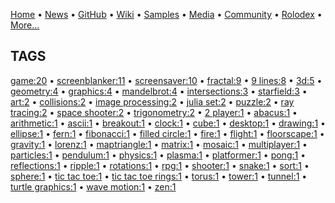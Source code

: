 [Home](https://qb64.com) • [News](../news.md) • [GitHub](../github.md) • [Wiki](../wiki.md) • [Samples](../samples.md) • [Media](../media.md) • [Community](../community.md) • [Rolodex](../rolodex.md) • [More...](../more.md)

## TAGS

[game:20](game.md) • [screenblanker:11](screenblanker.md) • [screensaver:10](screensaver.md) • [fractal:9](fractal.md) • [9 lines:8](9-lines.md) • [3d:5](3d.md) • [geometry:4](geometry.md) • [graphics:4](graphics.md) • [mandelbrot:4](mandelbrot.md) • [intersections:3](intersections.md) • [starfield:3](starfield.md) • [art:2](art.md) • [collisions:2](collisions.md) • [image processing:2](image-processing.md) • [julia set:2](julia-set.md) • [puzzle:2](puzzle.md) • [ray tracing:2](ray-tracing.md) • [space shooter:2](space-shooter.md) • [trigonometry:2](trigonometry.md) • [2 player:1](2-player.md) • [abacus:1](abacus.md) • [arithmetic:1](arithmetic.md) • [ascii:1](ascii.md) • [breakout:1](breakout.md) • [clock:1](clock.md) • [cube:1](cube.md) • [desktop:1](desktop.md) • [drawing:1](drawing.md) • [ellipse:1](ellipse.md) • [fern:1](fern.md) • [fibonacci:1](fibonacci.md) • [filled circle:1](filled-circle.md) • [fire:1](fire.md) • [flight:1](flight.md) • [floorscape:1](floorscape.md) • [gravity:1](gravity.md) • [lorenz:1](lorenz.md) • [maptriangle:1](maptriangle.md) • [matrix:1](matrix.md) • [mosaic:1](mosaic.md) • [multiplayer:1](multiplayer.md) • [particles:1](particles.md) • [pendulum:1](pendulum.md) • [physics:1](physics.md) • [plasma:1](plasma.md) • [platformer:1](platformer.md) • [pong:1](pong.md) • [reflections:1](reflections.md) • [ripple:1](ripple.md) • [rotations:1](rotations.md) • [rpg:1](rpg.md) • [shooter:1](shooter.md) • [snake:1](snake.md) • [sort:1](sort.md) • [sphere:1](sphere.md) • [tic tac toe:1](tic-tac-toe.md) • [tic tac toe rings:1](tic-tac-toe-rings.md) • [torus:1](torus.md) • [tower:1](tower.md) • [tunnel:1](tunnel.md) • [turtle graphics:1](turtle-graphics.md) • [wave motion:1](wave-motion.md) • [zen:1](zen.md)